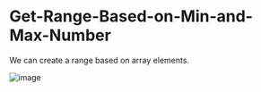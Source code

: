 # Get-Range-Based-on-Min-and-Max-Number
We can create a range based on array elements.

![image](https://user-images.githubusercontent.com/99207509/157818458-fb794d6b-7b10-4a8a-8d53-b617841fb0f6.png)
